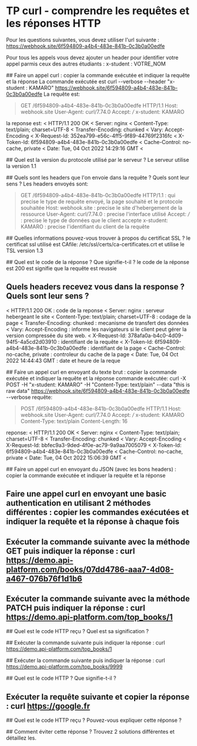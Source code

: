# TP curl - comprendre les requêtes et les réponses HTTP

Pour les questions suivantes, vous devez utiliser l'url suivante : https://webhook.site/6f594809-a4b4-483e-841b-0c3b0a00edfe

Pour tous les appels vous devez ajouter un header pour identifier votre appel parmis ceux des autres étudiants : x-student : VOTRE_NOM

## Faire un appel curl : copier la commande exécutée et indiquer la requête et la réponse
La commande exécutée est curl --verbose --header "x-student : KAMARO" https://webhook.site/6f594809-a4b4-483e-841b-0c3b0a00edfe 
La requête est: 
> GET /6f594809-a4b4-483e-841b-0c3b0a00edfe HTTP/1.1
> Host: webhook.site
> User-Agent: curl/7.74.0
> Accept: */*
> x-student: KAMARO
> 
la reponse est:
< HTTP/1.1 200 OK
< Server: nginx
< Content-Type: text/plain; charset=UTF-8
< Transfer-Encoding: chunked
< Vary: Accept-Encoding
< X-Request-Id: 352ea799-e56c-4ff5-9f89-44769f2316fc
< X-Token-Id: 6f594809-a4b4-483e-841b-0c3b0a00edfe
< Cache-Control: no-cache, private
< Date: Tue, 04 Oct 2022 14:29:16 GMT
< 


## Quel est la version du protocole utilisé par le serveur ?
Le serveur utilise la version 1.1

## Quels sont les headers que l'on envoie dans la requête ? Quels sont leur sens ?
Les headers envoyés sont:
> GET /6f594809-a4b4-483e-841b-0c3b0a00edfe HTTP/1.1 : qui precise le type de requête envoyé, la page souhaité et le protocole souhaitée
> Host: webhook.site : precise le site d'hebergement de la ressource
> User-Agent: curl/7.74.0 : precise l'interface utilisé
> Accept: */* : precise le type de données que le client accepte
> x-student: KAMARO : precise l'identifiant du client de la requête

## Quelles informations pouvez-vous trouver à propos du certificat SSL ?
le certificat ssl utilisé est CAfile: /etc/ssl/certs/ca-certificates.crt et utilise le TSL version 1.3

## Quel est le code de la réponse ? Que signifie-t-il ?
le code de la réponse est 200 est signifie que la requête est reussie

## Quels headers recevez vous dans la response ? Quels sont leur sens ?
< HTTP/1.1 200 OK : code de la reponse
< Server: nginx : serveur hebergeant le site
< Content-Type: text/plain; charset=UTF-8 : codage de la page
< Transfer-Encoding: chunked : mecanisme de transfert des données
< Vary: Accept-Encoding : informe les navigateurs si le client peut gérer la version compressée du site web.
< X-Request-Id: 378afa0a-b4c0-4d09-94f5-4a5cd2d03910 : identifiant de la requête
< X-Token-Id: 6f594809-a4b4-483e-841b-0c3b0a00edfe : identifiant de la page
< Cache-Control: no-cache, private : controleur du cache de la page
< Date: Tue, 04 Oct 2022 14:44:43 GMT : date et heure de la reque

## Faire un appel curl en envoyant du texte brut : copier la commande exécutée et indiquer la requête et la réponse
commande exécutée: curl -X POST -H "x-student: KAMARO" -H "Content-Type: text/plain" --data "this is raw data" https://webhook.site/6f594809-a4b4-483e-841b-0c3b0a00edfe --verbose
requête: 
> POST /6f594809-a4b4-483e-841b-0c3b0a00edfe HTTP/1.1
> Host: webhook.site
> User-Agent: curl/7.74.0
> Accept: */*
> x-student: KAMARO
> Content-Type: text/plain
> Content-Length: 16
> 
reponse:
< HTTP/1.1 200 OK
< Server: nginx
< Content-Type: text/plain; charset=UTF-8
< Transfer-Encoding: chunked
< Vary: Accept-Encoding
< X-Request-Id: bbfec9a3-9ded-4f0e-ac79-9a9aa7005079
< X-Token-Id: 6f594809-a4b4-483e-841b-0c3b0a00edfe
< Cache-Control: no-cache, private
< Date: Tue, 04 Oct 2022 15:06:39 GMT
<

## Faire un appel curl en envoyant du JSON (avec les bons headers) : copier la commande exécutée et indiquer la requête et la réponse


## Faire une appel curl en envoyant une basic authentication en utilisant 2 méthodes différentes : copier les commandes exécutées et indiquer la requête et la réponse à chaque fois 


## Exécuter la commande suivante avec la méthode GET puis indiquer la réponse : curl https://demo.api-platform.com/books/07dd4786-aaa7-4d08-a467-076b76f1d1b6 


## Exécuter la commande suivante avec la méthode PATCH  puis indiquer la réponse : curl https://demo.api-platform.com/top_books/1


## Quel est le code HTTP reçu ? Quel est sa signification ?


## Exécuter la commande suivante puis indiquer la réponse : curl https://demo.api-platform.com/top_books/1


## Exécuter la commande suivante puis indiquer la réponse : curl https://demo.api-platform.com/top_books/9999


## Quel est le code HTTP ? Que signifie-t-il ?


## Exécuter la requête suivante et copier la réponse : curl https://google.fr


## Quel est le code HTTP reçu ? Pouvez-vous expliquer cette réponse ?


## Comment éviter cette réponse ? Trouvez 2 solutions différentes et détaillez les.
